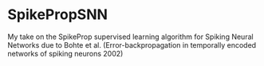 # SpikePropSNN
My take on the SpikeProp supervised learning algorithm for Spiking Neural Networks due to Bohte et al. (Error-backpropagation in temporally encoded networks of
spiking neurons 2002)
